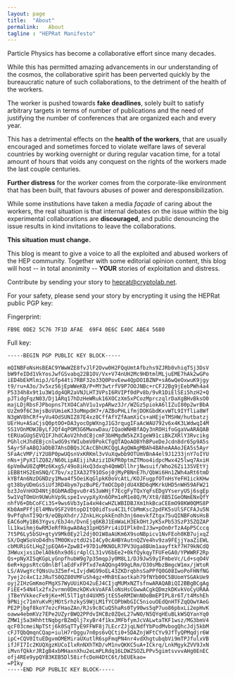 ```yaml
---
layout: page
title:  "About"
permalink:   About
tagline : "HEPRat Manifesto"
---
```


Particle Physics has become a collaborative effort since many decades.

While this has permitted amazing advancements in our understanding of the cosmos, the collaborative spirit has been perverted quickly by the bureaucratic nature of such collaborations, to the detriment of the health of the workers.

The worker is pushed towards **fake deadlines**, solely built to satisfy arbitrary targets in terms of number of publications and the need of justifying the number of conferences that are organized each and every year.

This has a detrimental effects on the **health of the workers**, that are usually encouraged and sometimes forced to violate welfare laws of several countries by working overnight or during regular vacation time, for a total amount of hours that voids any conquest on the rights of the workers made the last couple centuries.

**Further distress** for the worker comes from the corporate-like environment that has been built, that favours abuses of power and deresponsibilization.

While some institutions have taken a media *façade* of caring about the workers, the real situation is that internal debates on the issue within the big experimental collaborations are **discouraged**, and public denouncing the issue results in kind invitations to leave the collaborations.

**This situation must change.**

This blog is meant to give a voice to all the exploited and abused workers of the HEP community.
Together with some editorial opinion content, this blog will host -- in total anonimity -- **YOUR** stories of exploitation and distress.

Contribute by sending your story to <heprat@cryptolab.net>.

For your safety, please send your story by encrypting it using the HEPRat public PGP key:

Fingerprint:
```
FB9E 0DE2 5C76 7F1D AFAE  69F4 0E6C E40C ABE4 5680
```

Full key:
```
-----BEGIN PGP PUBLIC KEY BLOCK-----

mQINBFoNsHsBEAC9YWwWZE8fvJlF2Ovw0H2FQqUmtAfbzhs9ZJRb0vhiqTSj3DsV
bW9feIDd1VkYosJwfGSvabq22B1OV/Vx+V74nUH2Mc9HDtmlMLjuEME7hAk2wGPo
iED4bEkMlmipJ/Gfp44ti7RBF32o33Q0PovEew4QpDO1BZNP+sA6wQeOxwuK9jgy
t9/ru+A3o/3v5xz56jEpWWeKB/P+MY3wtrfV9P7OOJNBc+rCFJ2Bg9jEebPWh4a4
P5334h8x9t1u3W1dg4QR2aVNJLHT3VPsI6RVIPf0dPv8b/9vR1DiElSEi5hzH2+Q
pJTidgFqzN03/Dj1ARq17hDzHeWRuk16XOCzXm5xPCozMprczqlrDaXgBHvBksO0
majLDjRbsFJPbopns7tXO4CahV1u1vpARwz3Jr/WZGz5piokA6lIZuI80p2wrBbA
UzZm9f6C3mjsBoVUmieKJ3oMmpdH7+/AZBoPHLifmjDOKGbdKxvWTL9IYflia8Wf
N3gWV8hCRf+yVu4OdSUNIZ87E4xz8CffAfYZfAamXiCs+aHEjeTMSHW/hutbatzj
UErHu+ASaCjsQ0ptOO+DA3yocOpWXngJ1G3rqugIFaAcWAU792v6x4K3LWdwqI4M
SS1VOnMOWJByLfJQf4qPOM3G6MwxwDau/IQaoWNHBfAQy3nROHifoGgaVwARAQAB
tERUaGUgSEVQIFJhdCAoV2hhdCBjcmF3bHMgdW5kZXIgeW91ciBkZXRlY3Rvcikg
PGhlcHJhdEBjcnlwdG9sYWIubmV0PokCTgQTAQoAOBYhBPueDeJcdn8dr65p9A5s
5Ayr5FaABQJaDbB7AhsDBQsJCAcCBhUKCQgLAgQWAgMBAh4BAheAAAoJEA5s5Ayr
5FaAcVMP/iY2U8P0pwUQsnVxKRKml3vVuXqwbb9OTUmVBnA4el9J1233jnY7oIYU
nNs+jPyXIlZQ82/N60LipAEijihAziz1DkPR0ptmZTMoo4idpcMwx425lwq7AxiH
6pVm0wU8ZqMMz6Kxg5/49o8iHxQ3dxqh4QmWDllhrjNwsuif/Who26Zi13SVEtYj
iEBBtHS2EmSNQ/C7bv/xzIXA32T91OSoj0jMyPBNnE7h/QbWi6Hn1ZWh4aRt6tmD
kYBfAn6NzDGNDzy1Mwa4f5OeiKqGlpkK0oVcAtL/KOJFugpfOTnHsYeFH1ickKHw
gt38byUDmGsSiUf3RD4bym7pzBuPE/TmOCDp0jdU4XBD6qMKrkUHD5nWH59AFW21
bz3JoVnHXD4Ntj8GbMAdDgvu0r453aWHjf7EcgFyTQxYqFsEDgVYseryUSj6sgEp
5w1VqTOmUn9UWuhVp9LspeIvvypXyXn6OPm1eM1e8Q/M/Xt8/8B5IGeONmENxQfY
nhfV6+DbCoFCi3S+9ws6Vb3yIa4xH4cwHZLWBIDBJXm1hkBcaCEEmO98KW0QMS8P
Kb0AmPFfjEl4MNv9SF2V0topDItQ0idTsu4CILfCbMmKsc2pdFK5sUlSFCFAJu5N
9vPfqhnTI9Qr9/eQBpXhdr/JZnkLHcpkkEndh3nj6mevkfZtgx75uQINBFoNsHsB
EAC6oMy1B63Ygvs/EbJ4n/DvnEjq6KBJ1EmWaLH3EkOHtJyK5xPb53SzP35ZQZAP
lL1kwihmj6wRMJeRfRkgwA0Aq31pHQ5Pri4iDIPlk0nIJ3w+pOn0rTzA4pP5Cccq
7t5P6Ly5bSU+gtyV9Mk0Ey2l2dj0O1W8aAUKm6X9soNBpicv1NvFEoh0KB7ujxqZ
SX/DqWSoVoD4dhsTM0OKvztdU2sI4Cy0cAHBYAutnQZVe4hv9za9FEjjYaaZiEWL
cbMURiGtLHqZjpEQA6+ZpwBI+97D1uMKNOLR7PV3Uga8BUm1aayftkf7H79kNCdQ
3HWuxjxsiDelA0k6hx9d6ir4plCL31vV6bEe2+0kfQykqyTFUFeGA0/YPWWRF2Rp
Qs+pNyXISqKGpLyGnpfhubW9g7p35mqpJy0M8L1/DJ9JwS9yIFmbeVc/Ld+sqO4V
6eR+kppsRtcG0nlBflaEdFxFPTxd7eAQQng499gLRm/O30sMbzBmgcW1mx/jWtoR
LS/AVwgYcfQNsUu3Z5mf+LIvjdWG99oEL43ZKDrqbhsSaPPfQ0G08IwoPoFHNfNG
7yej2c4xC1zJRuTS0QZ80VMFuSh4gz+MhBtEaotkah79fNYb00C5BUomYSGAkUe9
oyj2IHzGmKmoFMgXS7WyUUiKO42uEJ4CIjqMUMxNZTsfnwARAQABiQI2BBgBCgAg
FiEE+54N4lx2fx2vrmn0DmzkDKvkVoAFAloNsHsCGwwACgkQDmzkDKvkVoCyURAA
jTBeYVkkecFe9jKe+Ml5lT1gtd4UXM5jtES5eRMIWnN0oBmEPIPL8r6T/t4MshEh
9PNijc71mYuKvMjMOtSrhzkyS9WjLM1fYCOPbWbGIC5niouOEdQnHTFZqQOwYAeG
PE2Pjbgf8koY7ezcFHaoZAn/RJs9c8CuQ5haRs0Ty90ws5qP7uo86pbxLi2epHvK
oaww4ebmKVz7EPe2UZyrBWQ2PPdvIHCBz0ZQeL27wNO/N5QYqHEuBLkWSQYanYq0
ZMW1j5a3HhhttNqbgrBZmQlj7xyBr4f1kxJMFbfymJcVALwtaTKF1wsz/MG3bmV4
qcF03cmeiNpTStj6k0SqTTyE9FFWF8j7LEcrZJjqLNdfYbPodMvbogQhcJdj5kbM
cFJTQbQmqnCQap+iulH7rOggu7n0ps6vQCti0+5DAZnjWFtCYv9JfTyQPMqdjr6W
ipC+CQV0ItuEDgvmOMEMiraUXutlR6spFmqPN4nr4vdXhgtubqbVi9mTPJfulxVB
ifJFI7Ic2KUQXgzKUCoIlxRnNXhTKD/vM1nvQKKC5uA+ICkrq/LnkMgykZVV9JxN
iMvnfQkkrJRIgB4xbMHaxnXhu2eLmPLRdq16LDWZSOZLPPv5gimtsvvvAHg0EnEC
ofj4REe9ypQYB3KEB5Dl58irfcDoH4DtC6t/bEUEkao=
=PIky
-----END PGP PUBLIC KEY BLOCK-----
```
